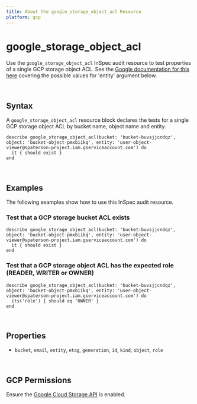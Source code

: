```yaml
---
title: About the google_storage_object_acl Resource
platform: gcp
---
```


# google\_storage\_object\_acl

Use the `google_storage_object_acl` InSpec audit resource to test properties of a single GCP storage object ACL.  See the [Google documentation for this here](https://cloud.google.com/storage/docs/access-control/lists) covering the possible values for 'entity' argument below.

<br>

## Syntax

A `google_storage_object_acl` resource block declares the tests for a single GCP storage object ACL by bucket name, object name and entity.

    describe google_storage_object_acl(bucket: 'bucket-buvsjjcndqz', object: 'bucket-object-pmxbiikq', entity: 'user-object-viewer@spaterson-project.iam.gserviceaccount.com') do
      it { should exist }
    end

<br>

## Examples

The following examples show how to use this InSpec audit resource.

### Test that a GCP storage bucket ACL exists

    describe google_storage_object_acl(bucket: 'bucket-buvsjjcndqz', object: 'bucket-object-pmxbiikq', entity: 'user-object-viewer@spaterson-project.iam.gserviceaccount.com') do
      it { should exist }
    end

### Test that a GCP storage object ACL has the expected role (READER, WRITER or OWNER)

    describe google_storage_object_acl(bucket: 'bucket-buvsjjcndqz', object: 'bucket-object-pmxbiikq', entity: 'user-object-viewer@spaterson-project.iam.gserviceaccount.com') do
      its('role') { should eq 'OWNER' }
    end

<br>

## Properties

*  `bucket`, `email`, `entity`, `etag`, `generation`, `id`, `kind`, `object`, `role`

<br>


## GCP Permissions

Ensure the [Google Cloud Storage API](https://console.cloud.google.com/apis/api/storage-component.googleapis.com/) is enabled.